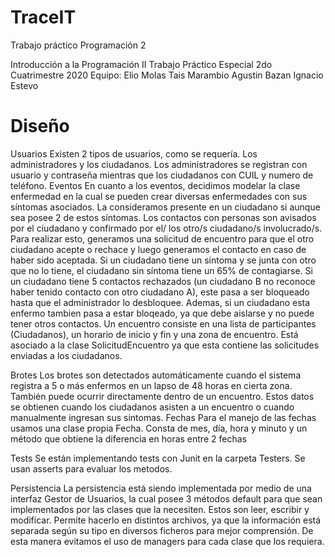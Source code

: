 # TraceIT
Trabajo práctico Programación 2

Introducción a la Programación II
Trabajo Práctico Especial
2do Cuatrimestre 2020
 Equipo:
        Elio Molas
        Tais Marambio
        Agustin Bazan
        Ignacio Estevo
        
<h1>Diseño </h1>
Usuarios
Existen 2 tipos de usuarios, como se requería. Los administradores y los ciudadanos. Los administradores se registran con usuario y contraseña mientras que los ciudadanos con CUIL y numero de teléfono.
Eventos
En cuanto a los eventos, decidimos modelar la clase enfermedad en la cual se pueden crear diversas enfermedades con sus síntomas asociados. La consideramos presente en un ciudadano si aunque sea posee 2 de estos síntomas. Los contactos con personas son avisados por el ciudadano y confirmado por el/ los otro/s ciudadano/s involucrado/s. Para realizar esto, generamos una solicitud de encuentro para que el otro ciudadano acepte o rechace y luego generamos el contacto en caso de haber sido aceptada. Si un ciudadano tiene un sintoma y se junta con otro que no lo tiene, el ciudadano sin síntoma tiene un 65% de contagiarse. Si un ciudadano tiene 5 contactos rechazados (un ciudadano B no reconoce haber tenido contacto con otro ciudadano A), este pasa a ser bloqueado hasta que el administrador lo desbloquee. Ademas, si un ciudadano esta enfermo tambien pasa a estar bloqeado, ya que debe aislarse y no puede tener otros contactos.
  Un encuentro consiste en una lista de participantes (Ciudadanos), un horario de inicio y fin y una zona de encuentro. Está asociado a la clase SolicitudEncuentro ya que esta contiene las solicitudes enviadas a los ciudadanos.

Brotes
 Los brotes son detectados automáticamente cuando el sistema registra a 5 o más enfermos en un lapso de 48 horas en cierta zona. También puede ocurrir directamente dentro de un encuentro. Estos datos se obtienen cuando los ciudadanos asisten a un encuentro o cuando manualmente ingresan sus sintomas.
Fechas
Para el manejo de las fechas usamos una clase propia Fecha. Consta de mes, día, hora y minuto y un método que obtiene la diferencia en horas entre 2 fechas
  
Tests
  Se están implementando tests con Junit en la carpeta Testers. Se usan asserts para evaluar los metodos.
      
Persistencia
La persistencia está siendo implementada por medio de una interfaz Gestor de Usuarios, la cual posee 3 métodos default para que sean implementados por las clases que la necesiten. Estos son leer, escribir y modificar. Permite hacerlo en distintos archivos, ya que la información está separada según su tipo en diversos ficheros para mejor comprensión.
De esta manera evitamos el uso de managers para cada clase que los requiera.

